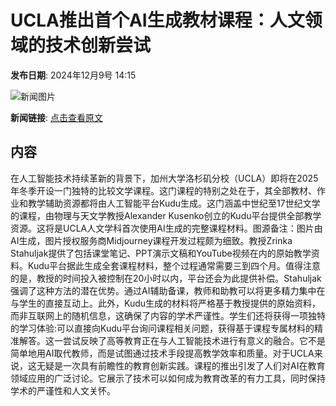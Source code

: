 # UCLA推出首个AI生成教材课程：人文领域的技术创新尝试

**发布日期**: 2024年12月9号 14:15

![新闻图片](https://pic.chinaz.com/picmap/202306131739270926_1.jpg)

**新闻链接**: [点击查看原文](https://www.aibase.com/zh/news/13781)

## 内容

在人工智能技术持续革新的背景下，加州大学洛杉矶分校（UCLA）即将在2025年冬季开设一门独特的比较文学课程。这门课程的特别之处在于，其全部教材、作业和教学辅助资源都将由人工智能平台Kudu生成。这门涵盖中世纪至17世纪文学的课程，由物理与天文学教授Alexander Kusenko创立的Kudu平台提供全部教学资源。这将是UCLA人文学科首次使用AI生成的完整课程材料。图源备注：图片由AI生成，图片授权服务商Midjourney课程开发过程颇为细致。教授Zrinka Stahuljak提供了包括课堂笔记、PPT演示文稿和YouTube视频在内的原始教学资料。Kudu平台据此生成全套课程材料，整个过程通常需要三到四个月。值得注意的是，教授的时间投入被控制在20小时以内，平台还会为此提供补偿。Stahuljak强调了这种方法的潜在优势。通过AI辅助备课，教师和助教可以将更多精力集中在与学生的直接互动上。此外，Kudu生成的材料将严格基于教授提供的原始资料，而非互联网上的随机信息，这确保了内容的学术严谨性。学生们还将获得一项独特的学习体验:可以直接向Kudu平台询问课程相关问题，获得基于课程专属材料的精准解答。这一尝试反映了高等教育正在与人工智能技术进行有意义的融合。它不是简单地用AI取代教师，而是试图通过技术手段提高教学效率和质量。对于UCLA来说，这无疑是一次具有前瞻性的教育创新实践。课程的推出引发了人们对AI在教育领域应用的广泛讨论。它展示了技术可以如何成为教育改革的有力工具，同时保持学术的严谨性和人文关怀。
